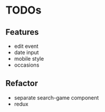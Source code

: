 # TODOs

## Features

  * edit event
  * date input
  * mobile style
  * occasions

## Refactor

  * separate search-game component
  * redux
